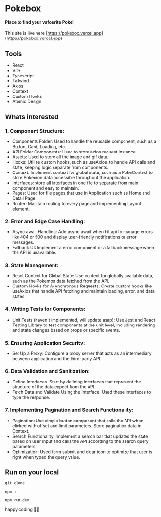 # Pokebox

#### Place to find your vafourite Poke!

This site is live here [https://pokebox.vercel.app](https://pokebox.vercel.app)

## Tools

- React
- Vite
- Typescript
- Tailwind
- Axios
- Context
- Custom Hooks
- Atomic Design

## Whats interested

### 1. Component Structure:

- Components Folder: Used to handle the reusable component, such as a Button, Card, Loading, etc.
- API Folder Components: Used to store axios request instance.
- Assets: Used to store all the image and gif data.
- Hooks: Utilize custom hooks, such as useAxios, to handle API calls and state, keeping logic separate from components.
- Context: Implement context for global state, such as a PokeContext to store Pokemon data accessible throughout the application.
- Interfaces: store all interfaces in one file to separate from main component and easy to maintain.
- Pages: Used for file pages that use in Application such as Home and Detail Page.
- Router: Maintain routing to every page and implementing Layout element.

### 2. Error and Edge Case Handling:

- Async await Handling: Add async await when hit api to manage errors like 404 or 500 and display user-friendly notifications or error messages.
- Fallback UI: Implement a error component or a fallback message when the API is unavailable.

### 3. State Management:

- React Context for Global State: Use context for globally available data, such as the Pokemon data fetched from the API.
- Custom Hooks for Asynchronous Requests: Create custom hooks like useAxios that handle API fetching and maintain loading, error, and data states.

### 4. Writing Tests for Components:

- Unit Tests (haven't implemented, will update asap): Use Jest and React Testing Library to test components at the unit level, including rendering and state changes based on props or specific events.

### 5. Ensuring Application Security:

- Set Up a Proxy: Configure a proxy server that acts as an intermediary between application and the third-party API.

### 6. Data Validation and Sanitization:

- Define Interfaces. Start by defining interfaces that represent the structure of the data expect from the API.
- Fetch Data and Validate Using the Interface. Used these interfaces to type the response.

### 7. Implementing Pagination and Search Functionality:

- Pagination: Use simple button component that calls the API when clicked with offset and limit parameters. Store pagination data in Context.
- Search Functionality: Implement a search bar that updates the state based on user input and calls the API according to the search query parameters.
- Optimization: Used form submit and clear icon to optimize that user is right when typed the query value.

## Run on your local

```
git clone

npm i

npm run dev
```

happy coding 👋🏻

